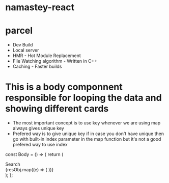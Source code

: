 # namastey-react


# parcel 
-   Dev Build
-   Local server
-   HMR - Hot Module Replacement
-   File Watching algorithm - Written in C++
-   Caching - Faster builds


# This is a body componnent responsible for looping the data and showing different cards

- The most important concept is to use key whenever we are using map always gives unique key
- Prefered way is to give unique key if in case you  don't have unique then go with built-in index parameter in the map     function but it's not a good prefered way to use index 


const Body = () => {
  return (
    <div className="body">
      <div className="search">Search</div>
      <div className="restaurant-container">
        {resObj.map((e) => (
          <RestaurantCard key={e.info.id} resData={e} />
        ))}
      </div>
    </div>
  );
};